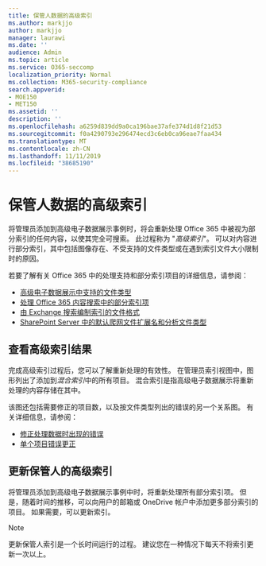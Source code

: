 ```yaml
---
title: 保管人数据的高级索引
ms.author: markjjo
author: markjjo
manager: laurawi
ms.date: ''
audience: Admin
ms.topic: article
ms.service: O365-seccomp
localization_priority: Normal
ms.collection: M365-security-compliance
search.appverid:
- MOE150
- MET150
ms.assetid: ''
description: ''
ms.openlocfilehash: a6259d839dd9a0ca196bae37afe374d1d8f21d53
ms.sourcegitcommit: f0a4290793e296474ecd3c6eb0ca96eae7faa434
ms.translationtype: MT
ms.contentlocale: zh-CN
ms.lasthandoff: 11/11/2019
ms.locfileid: "38685190"
---
```

# <a name="advanced-indexing-of-custodian-data"></a>保管人数据的高级索引

将管理员添加到高级电子数据展示事例时，将会重新处理 Office 365 中被视为部分索引的任何内容，以使其完全可搜索。  此过程称为 "*高级索引*"。 可以对内容进行部分索引，其中包括图像存在、不受支持的文件类型或在遇到索引文件大小限制时的原因。

若要了解有关 Office 365 中的处理支持和部分索引项目的详细信息，请参阅：

- [高级电子数据展示中支持的文件类型](supported-filetypes-ediscovery20.md)
- [处理 Office 365 内容搜索中的部分索引项](partially-indexed-items-in-content-search.md)
- [由 Exchange 搜索编制索引的文件格式](https://docs.microsoft.com/exchange/file-formats-indexed-by-exchange-search-exchange-2013-help)
- [SharePoint Server 中的默认爬网文件扩展名和分析文件类型](https://docs.microsoft.com/SharePoint/technical-reference/default-crawled-file-name-extensions-and-parsed-file-types)

## <a name="viewing-advanced-indexing-results"></a>查看高级索引结果

完成高级索引过程后，您可以了解重新处理的有效性。  在管理员索引视图中，图形列出了添加到*混合索引*中的所有项目。  混合索引是指高级电子数据展示将重新处理的内容存储在其中。

该图还包括需要修正的项目数，以及按文件类型列出的错误的另一个关系图。 有关详细信息，请参阅：

- [修正处理数据时出现的错误](error-remediation.md)
- [单个项目错误更正](single-item-error-remediation.md)

## <a name="updating-advanced-indexes-for-custodians"></a>更新保管人的高级索引

将管理员添加到高级电子数据展示事例中时，将重新处理所有部分索引项。 但是，随着时间的推移，可以向用户的邮箱或 OneDrive 帐户中添加更多部分索引的项目。  如果需要，可以更新索引。

> [!NOTE]
> 更新保管人索引是一个长时间运行的过程。 建议您在一种情况下每天不将索引更新一次以上。
